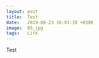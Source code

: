 ```yaml
---
layout: post
title:  Test
date:   2019-08-23 16:03:30 +0300
image:  05.jpg
tags:   Life
---
```

Test 
